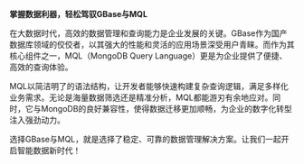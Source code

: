 **掌握数据利器，轻松驾驭GBase与MQL**

在大数据时代，高效的数据管理和查询能力是企业发展的关键。GBase作为国产数据库领域的佼佼者，以其强大的性能和灵活的应用场景深受用户青睐。而作为其核心组件之一，MQL（MongoDB Query Language）更是为企业提供了便捷、高效的查询体验。

MQL以简洁明了的语法结构，让开发者能够快速构建复杂查询逻辑，满足多样化业务需求。无论是海量数据筛选还是精准分析，MQL都能游刃有余地应对。同时，它与MongoDB的良好兼容性，使得数据迁移更加顺畅，为企业的数字化转型注入强劲动力。

选择GBase与MQL，就是选择了稳定、可靠的数据管理解决方案。让我们一起开启智能数据新时代！